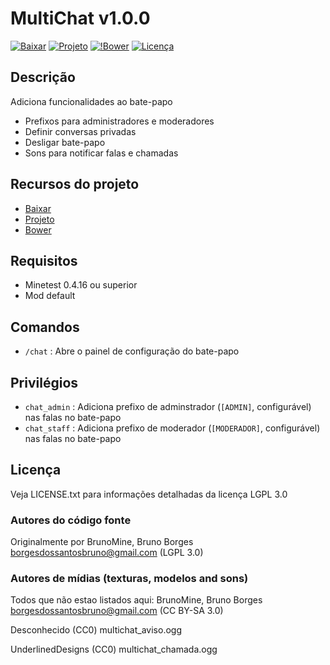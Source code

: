# MultiChat v1.0.0

[![Baixar](https://img.shields.io/badge/Baixar-v1.0.0-green.svg)](https://github.com/BrunoMine/multichat/archive/v1.0.0.zip)
[![Projeto](https://img.shields.io/badge/Git-Projeto-green.svg)](https://github.com/BrunoMine/multichat)
[![!Bower](https://img.shields.io/badge/Bower-Projeto-green.svg)](https://minetest-bower.herokuapp.com/mods/multichat)
[![Licença](https://img.shields.io/badge/Licença-LGPL_v3.0-blue.svg)](https://github.com/BrunoMine/multichat/blob/master/LICENSE)

## Descrição
Adiciona funcionalidades ao bate-papo
* Prefixos para administradores e moderadores
* Definir conversas privadas
* Desligar bate-papo
* Sons para notificar falas e chamadas

## Recursos do projeto

* [Baixar](https://github.com/BrunoMine/multichat/archive/v1.0.0.zip)
* [Projeto](https://github.com/BrunoMine/multichat)
* [Bower](https://minetest-bower.herokuapp.com/mods/multichat)

## Requisitos

* Minetest 0.4.16 ou superior
* Mod default

## Comandos

* `/chat` : Abre o painel de configuração do bate-papo

## Privilégios

* `chat_admin` : Adiciona prefixo de adminstrador (`[ADMIN]`, configurável) nas falas no bate-papo 
* `chat_staff` : Adiciona prefixo de moderador (`[MODERADOR]`, configurável) nas falas no bate-papo 

## Licença
Veja LICENSE.txt para informações detalhadas da licença LGPL 3.0

### Autores do código fonte
Originalmente por BrunoMine, Bruno Borges <borgesdossantosbruno@gmail.com> (LGPL 3.0)

### Autores de mídias (texturas, modelos and sons)
Todos que não estao listados aqui:
BrunoMine, Bruno Borges <borgesdossantosbruno@gmail.com> (CC BY-SA 3.0)

Desconhecido (CC0)
	multichat_aviso.ogg

UnderlinedDesigns (CC0)
	multichat_chamada.ogg
 


